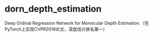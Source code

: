 # dorn_depth_estimation
Deep Ordinal Regression Network for Monocular Depth Estimation.（在PyTorch上实现CVPR2018论文，深度估计排名第一）
